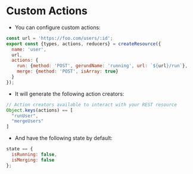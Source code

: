 # Custom Actions

- You can configure custom actions:

```js
const url = 'https://foo.com/users/:id';
export const {types, actions, reducers} = createResource({
  name: 'user',
  url,
  actions: {
    run: {method: 'POST', gerundName: 'running', url: `${url}/run`},
    merge: {method: 'POST', isArray: true}
  }
});
```

- It will generate the following action creators:

```js
// Action creators available to interact with your REST resource
Object.keys(actions) == [
  "runUser",
  "mergeUsers"
]
```

- And have the following state by default:

```js
state == {
  isRunning: false,
  isMerging: false
};
```
